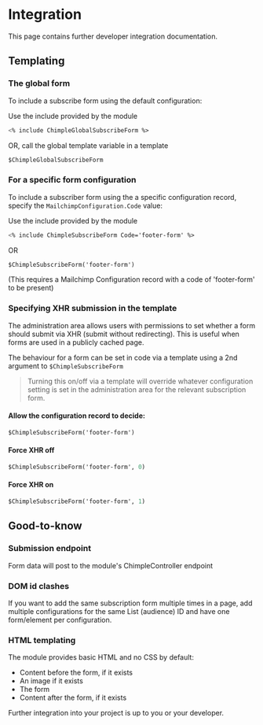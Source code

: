 # Integration

This page contains further developer integration documentation.

## Templating

### The global form

To include a subscribe form using the default configuration:

Use the include provided by the module
```ss
<% include ChimpleGlobalSubscribeForm %>
```
OR, call the global template variable in a template
```ss
$ChimpleGlobalSubscribeForm
```

### For a specific form configuration

To include a subscriber form using the a specific configuration record, specify the `MailchimpConfiguration.Code` value:

Use the include provided by the module
```ss
<% include ChimpleSubscribeForm Code='footer-form' %>
```
OR
```ss
$ChimpleSubscribeForm('footer-form')
```

(This requires a Mailchimp Configuration record with a code of 'footer-form' to be present)

### Specifying XHR submission in the template

The administration area allows users with permissions to set whether a form should submit via XHR (submit without redirecting). This is useful when forms are used in a publicly cached page.

The behaviour for a form can be set in code via a template using a 2nd argument to `$ChimpleSubscribeForm`

> Turning this on/off via a template will override whatever configuration setting is set in the administration area for the relevant subscription form.

####  Allow the configuration record to decide:
```ss
$ChimpleSubscribeForm('footer-form')
```

#### Force XHR off
```ss
$ChimpleSubscribeForm('footer-form', 0)
```

#### Force XHR on
```ss
$ChimpleSubscribeForm('footer-form', 1)
```

## Good-to-know

### Submission endpoint

Form data will post to the module's ChimpleController endpoint

### DOM id clashes

If you want to add the same subscription form multiple times in a page, add multiple configurations for the same List (audience) ID and have one form/element per configuration.

### HTML templating

The module provides basic HTML and no CSS by default:

+ Content before the form, if it exists
+ An image if it exists
+ The form
+ Content after the form, if it exists

Further integration into your project is up to you or your developer.
